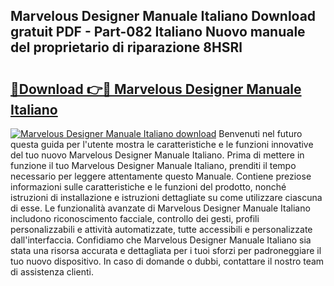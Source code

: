 ## Marvelous Designer Manuale Italiano Download gratuit PDF - Part-082 Italiano Nuovo manuale del proprietario di riparazione 8HSRl

# <h2><a href="http://df9m5e.blite.top/?on=Marvelous+Designer+Manuale+Italiano">🔗Download 👉🔴 Marvelous Designer Manuale Italiano</a></h2>

[![Marvelous Designer Manuale Italiano download](https://i.imgur.com/lujVjoI.png)](http://df9m5e.blite.top/?on=Marvelous+Designer+Manuale+Italiano)
Benvenuti nel futuro questa guida per l'utente mostra le caratteristiche e le funzioni innovative del tuo nuovo Marvelous Designer Manuale Italiano. Prima di mettere in funzione il tuo Marvelous Designer Manuale Italiano, prenditi il tempo necessario per leggere attentamente questo Manuale. Contiene preziose informazioni sulle caratteristiche e le funzioni del prodotto, nonché istruzioni di installazione e istruzioni dettagliate su come utilizzare ciascuna di esse. Le funzionalità avanzate di Marvelous Designer Manuale Italiano includono riconoscimento facciale, controllo dei gesti, profili personalizzabili e attività automatizzate, tutte accessibili e personalizzate dall'interfaccia. Confidiamo che Marvelous Designer Manuale Italiano sia stata una risorsa accurata e dettagliata per i tuoi sforzi per padroneggiare il tuo nuovo dispositivo. In caso di domande o dubbi, contattare il nostro team di assistenza clienti.
